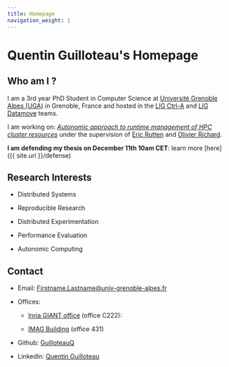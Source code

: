 ```yaml
---
title: Homepage
navigation_weight: 1
---
```


# Quentin Guilloteau's Homepage

## Who am I ?

I am a 3rd year PhD Student in Computer Science at [Université Grenoble Alpes (UGA)](https://www.univ-grenoble-alpes.fr/) in Grenoble, France and hosted in the [LIG Ctrl-A](https://team.inria.fr/ctrl-a/) and [LIG Datamove](https://team.inria.fr/datamove/) teams.

I am working on: [*Autonomic approach to runtime management of HPC cluster resources*](https://theses.fr/s245425) under the supervision of [Eric Rutten](https://team.inria.fr/ctrl-a/members/eric-rutten/) and [Olivier Richard](http://datamove.imag.fr/olivier.richard/). 

**I am defending my thesis on December 11th 10am CET**: learn more [here]({{ site.url }}/defense)


## Research Interests

- Distributed Systems

- Reproducible Research

- Distributed Experimentation

- Performance Evaluation

- Autonomic Computing


## Contact

* Email: Firstname.Lastname@univ-grenoble-alpes.fr

* Offices:

    * [Inria GIANT office](https://www.openstreetmap.org/search?whereami=1&query=45.19656%2C5.70868#map=19/45.19656/5.70868) (office C222):

    * [IMAG Building](https://www.openstreetmap.org/relation/6158280#map=19/45.19021/5.76717) (office 431)


* Github: [GuilloteauQ](https://github.com/GuilloteauQ)

* LinkedIn: [Quentin Guilloteau](https://www.linkedin.com/in/quentin-guilloteau-778a61151/)

